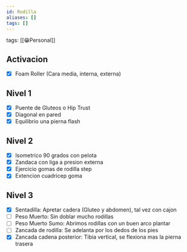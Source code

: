 ```yaml
---
id: Rodilla
aliases: []
tags: []
---
```


tags: [[😁Personal]]

## Activacion

- [x] Foam Roller (Cara media, interna, externa)

## Nivel 1

- [x] Puente de Gluteos o Hip Trust
- [x] Diagonal en pared
- [x] Equilibrio una pierna flash

## Nivel 2

- [x] Isometrico 90 grados con pelota
- [x] Zandaca con liga a presion externa
- [x] Ejercicio gomas de rodilla step
- [x] Extencion cuadricep goma

## Nivel 3

- [x] Sentadilla: Apretar cadera (Gluteo y abdomen), tal vez con cajon
- [ ] Peso Muerto: Sin doblar mucho rodillas
- [ ] Peso Muerto Sumo: Abrimos rodillas con un buen arco plantar
- [ ] Zancada de rodilla: Se adelanta por los dedos de los pies
- [x] Zancada cadena posterior: Tibia vertical, se flexiona mas la pierna trasera
